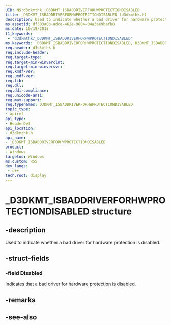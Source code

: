 ```yaml
---
UID: NS:d3dkmthk._D3DKMT_ISBADDRIVERFORHWPROTECTIONDISABLED
title: _D3DKMT_ISBADDRIVERFORHWPROTECTIONDISABLED (d3dkmthk.h)
description: Used to indicate whether a bad driver for hardware protection is disabled.
ms.assetid: df383a03-adce-462e-9804-04a3ae9bafb8
ms.date: 10/19/2018
f1_keywords:
 - "d3dkmthk/_D3DKMT_ISBADDRIVERFORHWPROTECTIONDISABLED"
ms.keywords: _D3DKMT_ISBADDRIVERFORHWPROTECTIONDISABLED, D3DKMT_ISBADDRIVERFORHWPROTECTIONDISABLED, 
req.header: d3dkmthk.h
req.include-header:
req.target-type:
req.target-min-winverclnt:
req.target-min-winversvr:
req.kmdf-ver:
req.umdf-ver:
req.lib:
req.dll:
req.ddi-compliance:
req.unicode-ansi:
req.max-support:
req.typenames: D3DKMT_ISBADDRIVERFORHWPROTECTIONDISABLED
topic_type: 
- apiref
api_type: 
- HeaderDef
api_location: 
- d3dkmthk.h
api_name: 
- _D3DKMT_ISBADDRIVERFORHWPROTECTIONDISABLED
product:
- Windows
targetos: Windows
ms.custom: RS5
dev_langs:
 - c++
tech.root: display
---
```


# _D3DKMT_ISBADDRIVERFORHWPROTECTIONDISABLED structure

## -description

Used to indicate whether a bad driver for hardware protection is disabled.

## -struct-fields

### -field Disabled

Indicates that a bad driver for hardware protection is disabled.

## -remarks

## -see-also
